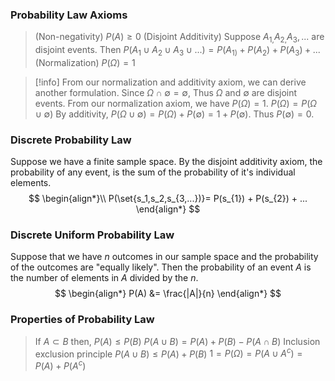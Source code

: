 ### Probability Law Axioms
> (Non-negativity) $P(A) \geq 0$
> (Disjoint Additivity) Suppose $A_{1,}A_{2,}A_3,...$ are disjoint events. Then $P(A_{1}\cup A_{2} \cup A_{3} \cup ...) = P(A_{1)} + P(A_{2}) + P(A_{3}) +  ...$
> (Normalization) $P(\Omega) = 1$

>[!info] 
>From our normalization and additivity axiom, we can derive another formulation.
>Since $\Omega \cap \emptyset = \emptyset$, Thus $\Omega$ and $\emptyset$ are disjoint events.
>From our normalization axiom, we have $P(\Omega) = 1$.
>$P(\Omega) =P(\Omega \cup \emptyset)$ By additivity, $P(\Omega \cup \emptyset) = P(\Omega) + P(\emptyset) = 1 + P(\emptyset)$. Thus $P(\emptyset) = 0$.

### Discrete Probability Law
Suppose we have a finite sample space. By the disjoint additivity axiom,  the probability of any event, is the sum of the probability of it's individual elements.
$$
\begin{align*}\\
 P(\set{s_1,s_2,s_{3,...})}= P(s_{1}) + P(s_{2}) + ...
\end{align*}
$$
### Discrete Uniform Probability Law
Suppose that we have $n$ outcomes in our sample space and the probability of the outcomes are "equally likely". Then the probability of  an event $A$ is the number of elements in $A$ divided by the $n$.
$$
\begin{align*}
P(A) &= \frac{|A|}{n}
\end{align*}
$$
### Properties of Probability Law
> If $A \subset B$ then, $P(A) \leq P(B)$ 
> $P(A \cup B) = P(A) + P(B) - P(A \cap B)$ Inclusion exclusion principle
> $P(A \cup B) \leq P(A) + P(B)$
> $1 = P(\Omega) = P(A \cup A^{c})= P(A) + P(A^c)$